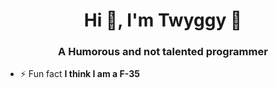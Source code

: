 <h1 align="center">Hi 👋, I'm Twyggy 🦆</h1>
<h3 align="center">A Humorous and not talented programmer</h3>

- ⚡ Fun fact **I think I am a F-35**  
